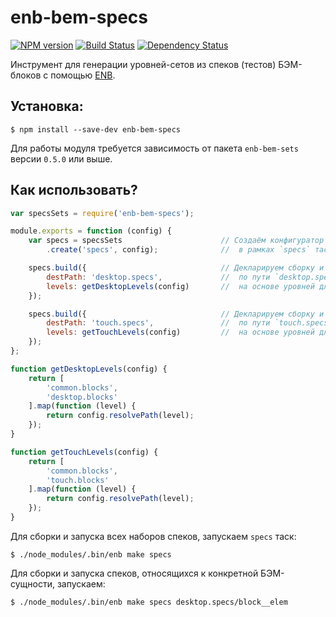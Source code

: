 enb-bem-specs
=============

[![NPM version](https://badge.fury.io/js/enb-bem-specs.svg)](http://badge.fury.io/js/enb-bem-specs) [![Build Status](https://travis-ci.org/enb-bem/enb-bem-specs.svg?branch=master)](https://travis-ci.org/enb-bem/enb-bem-specs) [![Dependency Status](https://david-dm.org/enb-bem/enb-bem-specs.svg)](https://david-dm.org/andrewblond/enb-bem-specs)

Инструмент для генерации уровней-сетов из спеков (тестов) БЭМ-блоков с помощью [ENB](http://enb-make.info/).

Установка:
----------

```
$ npm install --save-dev enb-bem-specs
```

Для работы модуля требуется зависимость от пакета `enb-bem-sets` версии `0.5.0` или выше.

Как использовать?
-----------------

```js
var specsSets = require('enb-bem-specs');

module.exports = function (config) {
    var specs = specsSets                      // Создаём конфигуратор сетов
        .create('specs', config);              //  в рамках `specs` таска.

    specs.build({                              // Декларируем сборку и запуск спеков
        destPath: 'desktop.specs',             //  по пути `desktop.specs`
        levels: getDesktopLevels(config)       //  на основе уровней для десктопов.
    });

    specs.build({                              // Декларируем сборку и запуск спеков
        destPath: 'touch.specs',               //  по пути `touch.specs`
        levels: getTouchLevels(config)         //  на основе уровней для тачей.
    });
};

function getDesktopLevels(config) {
    return [
        'common.blocks',
        'desktop.blocks'
    ].map(function (level) {
        return config.resolvePath(level);
    });
}

function getTouchLevels(config) {
    return [
        'common.blocks',
        'touch.blocks'
    ].map(function (level) {
        return config.resolvePath(level);
    });
}
```

Для сборки и запуска всех наборов спеков, запускаем `specs` таск:

```
$ ./node_modules/.bin/enb make specs
```

Для сборки и запуска спеков, относящихся к конкретной БЭМ-сущности, запускаем:

```
$ ./node_modules/.bin/enb make specs desktop.specs/block__elem
```
